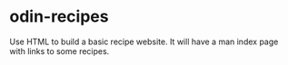 # odin-recipes
Use HTML to build a basic recipe website.
It will have a man index page with links to some recipes.